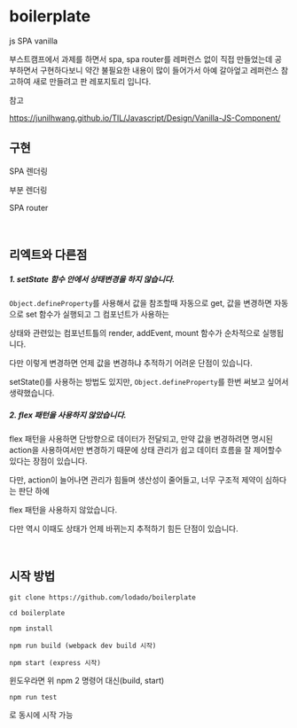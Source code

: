 # boilerplate
js SPA vanilla

부스트캠프에서 과제를 하면서 spa, spa router를 레퍼런스 없이 직접 만들었는데 공부하면서 구현하다보니 약간 불필요한 내용이 많이 들어가서 아예 갈아엎고 레퍼런스 참고하여 새로 만들려고 판 레포지토리 입니다.

참고

https://junilhwang.github.io/TIL/Javascript/Design/Vanilla-JS-Component/

## 구현

SPA 렌더링

부분 렌더링

SPA router

<br> 

## 리엑트와 다른점

##### 1. setState 함수 안에서 상태변경을 하지 않습니다.

```Object.defineProperty```를 사용해서 값을 참조할때 자동으로 get, 값을 변경하면 자동으로 set 함수가 실행되고 그 컴포넌트가 사용하는

상태와 관련있는 컴포넌트틀의 render, addEvent, mount 함수가 순차적으로 실행됩니다.

다만 이렇게 변경하면 언제 값을 변경하냐 추적하기 어려운 단점이 있습니다. 

setState()를 사용하는 방법도 있지만, ```Object.defineProperty```를 한번 써보고 싶어서 생략했습니다. 

##### 2. flex 패턴을 사용하지 않았습니다.

flex 패턴을 사용하면 단방향으로 데이터가 전달되고, 만약 값을 변경하려면 명시된 action을 사용하여서만 변경하기 때문에 
상태 관리가 쉽고 데이터 흐름을 잘 제어할수 있다는 장점이 있습니다.

다만, action이 늘어나면 관리가 힘들며 생산성이 줄어들고, 너무 구조적 제약이 심하다는 판단 하에 

flex 패턴을 사용하지 않았습니다.

다만 역시 이때도 상태가 언제 바뀌는지 추적하기 힘든 단점이 있습니다.

<br>



## 시작 방법

```
git clone https://github.com/lodado/boilerplate

cd boilerplate

npm install

npm run build (webpack dev build 시작)

npm start (express 시작)

```

윈도우라면 위 npm 2 명령어 대신(build, start)

```
npm run test
```
로 동시에 시작 가능
